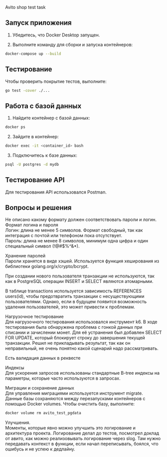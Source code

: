 Avito shop test task

## Запуск приложения
1.  Убедитесь, что Docker Desktop запущен.

2. Выполните команду для сборки и запуска контейнеров:
```bash
docker-compose up --build
```
## Тестирование
Чтобы проверить покрытие тестов, выполните:
```bash
go test -cover ./...
```
## Работа с базой данных
1. Найдите контейнер с базой данных:
```bash
docker ps
```
2. Зайдите в контейнер:
```bash
docker exec -it <container_id> bash
```
3. Подключитесь к базе данных:
```bash
psql -U postgres -d mydb
```
## Тестирование API
Для тестирования API использовался Postman.

## Вопросы и решения

Не описано какому формату должен соответствовать пароли и логин.  
Формат логина и пароля  
Логин: длина не менее 5 символов. Формат свободный, так как интеграция с почтой или телефоном пока отсутствует.    
Пароль: длина не менее 8 символов, минимум одна цифра и один специальный символ (!@#$%^&*).

Хранение паролей  
Пароли хранятся в виде хэшей. Используется функция хеширования из библиотеки golang.org/x/crypto/bcrypt.

При создании нового пользователя транзакции не используются, так как в PostgreSQL операции INSERT и SELECT являются атомарными.

В таблице transactions используется зависимость REFERENCES users(id), чтобы предотвратить транзакции с несуществующими пользователями. Однако, если в будущем появится возможность удаления пользователей, это может привести к проблемам.

Нагрузочное тестирование  
Для нагрузочного тестирования использовался инструмент k6. В ходе тестирования была обнаружена проблема с гонкой данных при списании и зачислении монет. Для её устранения был добавлен SELECT FOR UPDATE, который блокирует строку до завершения текущей транзакции. Решил не прикладывать результат, так как он неправильный, не очень понятно какой сценарий надо рассматривать. 

Есть валидация данных в реквесте  

Индексы  
Для ускорения запросов использованы стандартные B-tree индексы на параметры, которые часто используются в запросах.

Миграции и сохранение данных  
Для управления миграциями используется инструмент migrate.  
Данные базы сохраняются между перезапусками контейнеров с помощью Docker volumes. Чтобы очистить базу, выполните:
```bash
docker volume rm avito_test_pgdata
```
Улучшения.  
Моменты, которые явно можно улучшить это логирование и архитектура проекта. Логирование делал до тестов, посмотрел доклад от авито, как можно реализовывать логирование через slog. Там нужно передавать контекст в функции, если начал переписывать, боялся, что ошибусь и не успею к дедлайну. 